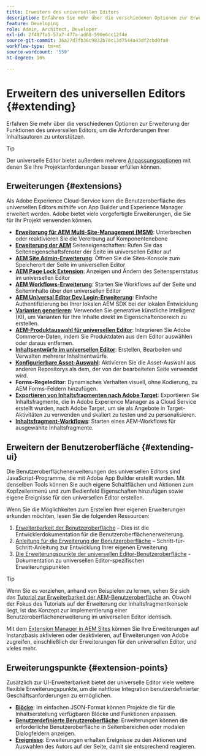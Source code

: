 ```yaml
---
title: Erweitern des universellen Editors
description: Erfahren Sie mehr über die verschiedenen Optionen zur Erweiterung der Funktionen des universellen Editors, um die Anforderungen Ihrer Inhaltsautoren zu unterstützen.
feature: Developing
role: Admin, Architect, Developer
exl-id: 2f487fa5-57a7-477a-ad68-590e6cc12f4e
source-git-commit: 36a27d7fb36c9832b78c13d7544a43df2cbd0fa0
workflow-type: tm+mt
source-wordcount: '559'
ht-degree: 16%

---
```


# Erweitern des universellen Editors {#extending}

Erfahren Sie mehr über die verschiedenen Optionen zur Erweiterung der Funktionen des universellen Editors, um die Anforderungen Ihrer Inhaltsautoren zu unterstützen.

>[!TIP]
>
>Der universelle Editor bietet außerdem mehrere [Anpassungsoptionen](/help/implementing/universal-editor/customizing.md) mit denen Sie Ihre Projektanforderungen besser erfüllen können.

## Erweiterungen {#extensions}

Als Adobe Experience Cloud-Service kann die Benutzeroberfläche des universellen Editors mithilfe von App Builder und Experience Manager erweitert werden. Adobe bietet viele vorgefertigte Erweiterungen, die Sie für Ihr Projekt verwenden können.

* **[Erweiterung für AEM Multi-Site-Management (MSM)](/help/sites-cloud/authoring/universal-editor/authoring.md#inheritance)**: Unterbrechen oder reaktivieren Sie die Vererbung auf Komponentenebene
* **[Erweiterung der AEM](/help/sites-cloud/authoring/universal-editor/authoring.md#page-properties)** Seiteneigenschaften: Rufen Sie das Seiteneigenschaftsfenster der Seite im universellen Editor auf
* **[AEM Site Admin-Erweiterung](/help/sites-cloud/authoring/universal-editor/authoring.md#sites-console)**: Öffnen Sie die Sites-Konsole zum Speicherort der Seite im universellen Editor
* **[AEM Page Lock Extension](/help/sites-cloud/authoring/universal-editor/authoring.md#locking-pages)**: Anzeigen und Ändern des Seitensperrstatus im universellen Editor
* **[AEM Workflows-Erweiterung](/help/sites-cloud/authoring/universal-editor/authoring.md#workflows)**: Starten Sie Workflows auf der Seite und Seiteninhalte über den universellen Editor
* **[AEM Universal Editor Dev Login-Erweiterung](/help/sites-cloud/authoring/universal-editor/authoring.md#developer-login)**: Einfache Authentifizierung bei Ihrer lokalen AEM SDK bei der lokalen Entwicklung
* **[Varianten generieren](/help/generative-ai/generate-variations-integrated-editor.md)**: Verwenden Sie generative künstliche Intelligenz (KI), um Varianten für Ihre Inhalte direkt im Eigenschaftenbereich zu erstellen.
* **[AEM-Produktauswahl für universellen Editor](https://developer.adobe.com/uix/docs/extension-manager/extension-developed-by-adobe/ue-product-picker/)**: Integrieren Sie Adobe Commerce-Daten, indem Sie Produktdaten aus dem Editor auswählen oder daraus entfernen.
* **[Inhaltsentwürfe im universellen Editor](https://developer.adobe.com/uix/docs/extension-manager/extension-developed-by-adobe/universal-editor-content-drafts/)**: Erstellen, Bearbeiten und Verwalten mehrerer Inhaltsentwürfe.
* **[Konfigurierbare Asset-Auswahl](https://developer.adobe.com/uix/docs/extension-manager/extension-developed-by-adobe/configurable-asset-picker/)**: Aktivieren Sie die Asset-Auswahl aus anderen Repositorys als dem, der von der bearbeiteten Seite verwendet wird.
* **Forms-Regeleditor**: Dynamisches Verhalten visuell, ohne Kodierung, zu AEM Forms-Feldern hinzufügen.
* **[Exportieren von Inhaltsfragmenten nach Adobe Target](https://developer.adobe.com/uix/docs/extension-manager/extension-developed-by-adobe/exporting-content-fragment-to-adobe-target/)**: Exportieren Sie Inhaltsfragmente, die in Adobe Experience Manager as a Cloud Service erstellt wurden, nach Adobe Target, um sie als Angebote in Target-Aktivitäten zu verwenden und skaliert zu testen und zu personalisieren.
* **[Inhaltsfragment-Workflows](https://developer.adobe.com/uix/docs/extension-manager/extension-developed-by-adobe/content-fragments-workflows/)**: Starten eines AEM-Workflows für ausgewählte Inhaltsfragmente.

## Erweitern der Benutzeroberfläche {#extending-ui}

Die Benutzeroberflächenerweiterungen des universellen Editors sind JavaScript-Programme, die mit Adobe App Builder erstellt wurden. Mit denselben Tools können Sie auch eigene Schaltflächen und Aktionen zum Kopfzeilenmenü und zum Bedienfeld Eigenschaften hinzufügen sowie eigene Ereignisse für den universellen Editor erstellen.

Wenn Sie die Möglichkeiten zum Erstellen Ihrer eigenen Erweiterungen erkunden möchten, lesen Sie die folgenden Ressourcen:

1. [Erweiterbarkeit der Benutzeroberfläche](https://developer.adobe.com/uix/docs/) – Dies ist die Entwicklerdokumentation für die Benutzeroberflächenerweiterung.
1. [Anleitung für die Erweiterung der Benutzeroberfläche](https://developer.adobe.com/uix/docs/guides/) – Schritt-für-Schritt-Anleitung zur Entwicklung Ihrer eigenen Erweiterung
1. [Die Erweiterungspunkte der universellen Editor-Benutzeroberfläche](https://developer.adobe.com/uix/docs/services/aem-universal-editor/) - Dokumentation zu universellen Editor-spezifischen Erweiterungspunkten

>[!TIP]
>
>Wenn Sie es vorziehen, anhand von Beispielen zu lernen, sehen Sie sich das [Tutorial zur Erweiterbarkeit der AEM-Benutzeroberfläche](https://experienceleague.adobe.com/de/docs/experience-manager-learn/cloud-service/developing/extensibility/ui/overview) an. Obwohl der Fokus des Tutorials auf der Erweiterung der Inhaltsfragmentkonsole liegt, ist das Konzept zur Implementierung einer Benutzeroberflächenerweiterung im universellen Editor identisch.

Mit dem [Extension Manager in AEM Sites](https://developer.adobe.com/uix/docs/extension-manager/) können Sie Ihre Erweiterungen auf Instanzbasis aktivieren oder deaktivieren, auf Erweiterungen von Adobe zugreifen, einschließlich der Erweiterungen für den universellen Editor, und vieles mehr.

## Erweiterungspunkte {#extension-points}

Zusätzlich zur UI-Erweiterbarkeit bietet der universelle Editor viele weitere flexible Erweiterungspunkte, um die nahtlose Integration benutzerdefinierter Geschäftsanforderungen zu ermöglichen.

* **[Blöcke](/help/edge/developer/block-collection.md)**: Im einfachen JSON-Format können Projekte die für die Inhaltserstellung verfügbaren Blöcke und Funktionen anpassen.
* **[Benutzerdefinierte Benutzeroberfläche](#extending-ui)**: Erweiterungen können die erforderliche Benutzeroberfläche in Seitenbereichen oder modalen Dialogfeldern anzeigen.
* **[Ereignisse](/help/implementing/universal-editor/events.md)**: Erweiterungen erhalten Ereignisse zu den Aktionen und Auswahlen des Autors auf der Seite, damit sie entsprechend reagieren.
